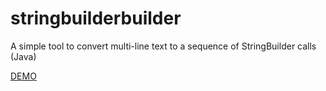 stringbuilderbuilder
====================

A simple tool to convert multi-line text to a sequence of StringBuilder calls (Java)

[DEMO](http://htmlpreview.github.io/?https://github.com/diogoko/stringbuilderbuilder/blob/master/index.html)
